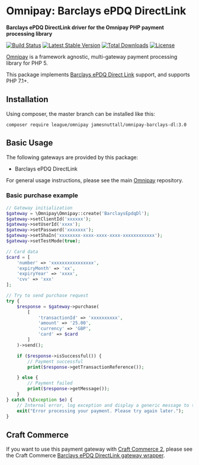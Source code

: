 # Omnipay: Barclays ePDQ DirectLink

**Barclays ePDQ DirectLink driver for the Omnipay PHP payment processing library**

[![Build Status](https://travis-ci.org/JamesNuttall/omnipay-barclays-dl.svg?branch=master)](https://travis-ci.org/JamesNuttall/omnipay-barclays-dl)
[![Latest Stable Version](https://poser.pugx.org/jamesnuttall/omnipay-barclays-dl/version)](https://packagist.org/packages/jamesnuttall/omnipay-barclays-dl)
[![Total Downloads](https://poser.pugx.org/jamesnuttall/omnipay-barclays-dl/downloads)](https://packagist.org/packages/jamesnuttall/omnipay-barclays-dl)
[![License](https://poser.pugx.org/jamesnuttall/omnipay-barclays-dl/license)](https://packagist.org/packages/jamesnuttall/omnipay-barclays-dl)

[Omnipay](https://github.com/thephpleague/omnipay) is a framework agnostic, multi-gateway payment
processing library for PHP 5.

This package implements [Barclays ePDQ Direct Link](https://support.epdq.co.uk/en/guides/integration%20guides/directlink)
support, and supports PHP 7.1+.

## Installation

Using composer, the master branch can be installed like this:

    composer require league/omnipay jamesnuttall/omnipay-barclays-dl:3.0

## Basic Usage

The following gateways are provided by this package:

* Barclays ePDQ DirectLink

For general usage instructions, please see the main [Omnipay](https://github.com/thephpleague/omnipay)
repository.

### Basic purchase example

```php
// Gateway initialization
$gateway = \Omnipay\Omnipay::create('BarclaysEpdqDl');
$gateway->setClientId('xxxxxx');
$gateway->setUserId('xxxx');
$gateway->setPassword('xxxxxxx');
$gateway->setShaIn('xxxxxxxx-xxxx-xxxx-xxxx-xxxxxxxxxxxx');
$gateway->setTestMode(true);

// Card data
$card = [
    'number' => 'xxxxxxxxxxxxxxxx',
    'expiryMonth' => 'xx',
    'expiryYear' => 'xxxx',
    'cvv' => 'xxx'
];

// Try to send purchase request
try {
    $response = $gateway->purchase(
        [
            'transactionId' => 'xxxxxxxxxx',
            'amount' => '25.00',
            'currency' => 'GBP',
            'card' => $card
        ]
    )->send();

    if ($response->isSuccessful()) {
        // Payment successful
        print($response->getTransactionReference());

    } else {
        // Payment failed
        print($response->getMessage());
    }
} catch (\Exception $e) {
    // Internal error, log exception and display a generic message to the customer
    exit("Error processing your payment. Please try again later.");
}
```

## Craft Commerce

If you want to use this payment gateway with [Craft Commerce 2](https://github.com/craftcms/commerce), please see the Craft Commerce [Barclays ePDQ DirectLink gateway wrapper]().